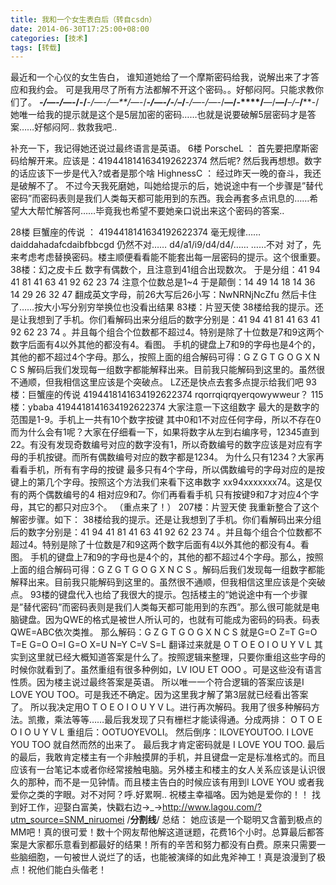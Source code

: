 ```yaml
---
title: 我和一个女生表白后（转自csdn）
date: 2014-06-30T17:25:00+08:00
categories: [技术]
tags: [转载]
---
```


最近和一个心仪的女生告白， 谁知道她给了一个摩斯密码给我，说解出来了才答应和我约会。 可是我用尽了所有方法都解不开这个密码。。好郁闷阿。只能求教你们了。
****-/*—-/—-*/****-/****-/*—-/—**/*—-/****-/*—-/-****/***–/****-/*—-/—-*/**—/-****/**—/**—/***–/–***/****-/
她唯一给我的提示就是这个是5层加密的密码……也就是说要破解5层密码才是答案……好郁闷阿.. 救救我吧..

补充一下，我记得她还说过最终语言是英语。
6楼 PorscheL ：
首先要把摩斯密码给解开来。应该是：4194418141634192622374 然后呢? 然后我再想想。数字的话应该下一步是代入?或者是那个啥
HighnessC ：
经过昨天一晚的奋斗，我还是破解不了。 不过今天我死磨她，叫她给提示的后，她说途中有一个步骤是”替代密码”而密码表则是我们人类每天都可能用到的东西。我会再套多点讯息的……希望大大帮忙解答阿……毕竟我也希望不要她亲口说出来这个密码的答案..

28楼 巨蟹座的传说 ：
4194418141634192622374
毫无规律……
daiddahadafcdaibfbbcgd
仍然不对……
d4/a1/i9/d4/d4/……
……不对
对了，先来考虑考虑替换密码。楼主顺便看看能不能套出每一层密码的提示。这个很重要。
38楼：幻之皮卡丘
数字有偶数个，且注意到41组合出现数次。
于是分组：41 94 41 81 41 63 41 92 62 23 74
注意个位数总是1~4
于是颠倒：14 49 14 18 14 36 14 29 26 32 47
翻成英文字母，前26大写后26小写：NwNRNjNcZfu
然后卡住了……按大小写分别穷举换位也没看出结果
83楼：片翌天使
38楼给我的提示。还是让我想到了手机。你们看解码出来分组后的数字分别是：41 94 41 81 41 63 41 92 62 23 74 。并且每个组合个位数都不超过4。特别是除了十位数是7和9这两个数字后面有4以外其他的都没有4。看图。
手机的键盘上7和9的字母也是4个的，其他的都不超过4个字母。那么，按照上面的组合解码可得：G Z G T G O G X N C S
解码后我们发现每一组数字都能解释出来。目前我只能解码到这里的。虽然很不通顺，但我相信这里应该是个突破点。
LZ还是快点去套多点提示给我们吧
93楼：巨蟹座的传说
4194418141634192622374
rqorrqiqrqyerqowywweur？
115楼：ybaba
4194418141634192622374
大家注意一下这组数字 最大的是数字的范围是1-9。手机上一共有10个数字按键 其中0和1不对应任何字母，所以不存在0 而为什么会有1呢？大家在仔细看一下，如果将数字从左到右编序号，12345直到22。有没有发现奇数编号对应的数字没有1，所以奇数编号的数字应该是对应有字母的手机按键。而所有偶数编号对应的数字都是1234。
为什么只有1234？大家再看看手机，所有有字母的按键 最多只有4个字母，所以偶数编号的字母对应的是按键上的第几个字母。按照这个方法我们来看下这串数字 xx94xxxxxxx74。这是仅有的两个偶数编号的4 相对应9和7。你们再看看手机 只有按键9和7才对应4个字母，其它的都只对应3个。
（重点来了！）
207楼：片翌天使
我重新整合了这个解密步骤。如下：
38楼给我的提示。还是让我想到了手机。你们看解码出来分组后的数字分别是：41 94 41 81 41 63 41 92 62 23 74 。并且每个组合个位数都不超过4。特别是除了十位数是7和9这两个数字后面有4以外其他的都没有4。看图。
手机的键盘上7和9的字母也是4个的，其他的都不超过4个字母。那么，按照上面的组合解码可得：G Z G T G O G X N C S 。解码后我们发现每一组数字都能解释出来。目前我只能解码到这里的。虽然很不通顺，但我相信这里应该是个突破点。
93楼的键盘代入也给了我很大的提示。包括楼主的“她说途中有一个步骤是”替代密码”而密码表则是我们人类每天都可能用到的东西”。那么很可能就是电脑键盘。因为QWE的格式是被世人所认可的，也就有可能成为密码的码表。码表 QWE=ABC依次类推。
那么解码：G Z G T G O G X N C S
就是G=O Z=T G=O T=E G=O O=I G=O X=U N=Y C=V S=L
翻译过来就是 O T O E O I O U Y V L
其实到这里就已经大概知道答案是什么了。按照逻辑来整理，只要你重组这些字母的时候你就看到了。虽然重组有很多种例如，LV IOU ET OOO 。可是这些没有语言性质。因为楼主说过最终答案是英语。
所以唯一一个符合逻辑的答案应该是I LOVE YOU TOO。可是我还不确定。因为这里我才解了第3层就已经看出答案了。
所以我决定用O T O E O I O U Y V L。进行再次解码。我用了很多种解码方法。凯撒，乘法等等……最后我发现了只有栅栏才能读得通。分成两排：
O T O E O I
O U Y V L
重组后：OOTUOYEVOLI。
然后倒序：ILOVEYOUTOO.
I LOVE YOU TOO 就自然而然的出来了。
最后我才肯定密码就是
I LOVE YOU TOO.
最后的最后，我敢肯定楼主有一个非触摸屏的手机，并且键盘一定是标准格式的。而且应该有一台笔记本或者你经常接触电脑。另外楼主和楼主的女人关系应该是认识很久的那种，而不是一见钟情。而且楼主告白的时候应该有用到I LOVE YOU 或者我爱你之类的字眼。对不对阿？呼.好累啊..
祝楼主幸福咯。因为她是爱你的！！
找到好工作，迎娶白富美，快戳右边→_→http://www.lagou.com/?utm_source=SNM_niruomei
/******************分割线******************/
总结：
她应该是一个聪明又含蓄到极点的MM吧！真的很可爱！数十个网友帮他解这道谜题，花费16个小时。总算最后都答案是大家都乐意看到都最好的结果！所有的辛苦和努力都没有白费。原来只需要一些脑细胞，一句被世人说烂了的话，也能被演绎的如此鬼斧神工！真是浪漫到了极点！祝他们能白头偕老！
